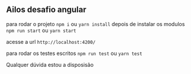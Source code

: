 ## Ailos desafio angular
para rodar o projeto
`npm i` ou `yarn install`
depois de instalar os modulos 
`npm run start` ou `yarn start`  

acesse a url `http://localhost:4200/`

para rodar os testes escritos 
`npm run test` ou `yarn test`

Qualquer dúvida estou a disposisão

